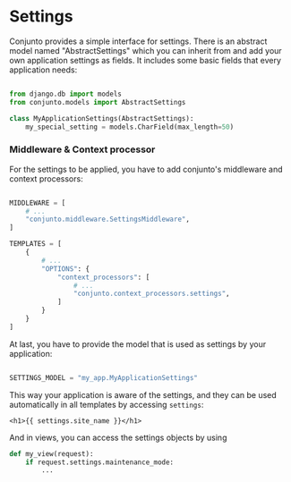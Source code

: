 # Settings


Conjunto provides a simple interface for settings. There is an abstract model named "AbstractSettings" which you can inherit from and add your own application settings as fields. It includes some basic fields that every application needs:



```python

from django.db import models
from conjunto.models import AbstractSettings

class MyApplicationSettings(AbstractSettings):
    my_special_setting = models.CharField(max_length=50)
```

### Middleware & Context processor

For the settings to be applied, you have to add conjunto's middleware and context processors:

```python

MIDDLEWARE = [
    # ...
    "conjunto.middleware.SettingsMiddleware",
]

TEMPLATES = [
    {
        # ...
        "OPTIONS": {
            "context_processors": [
                # ...
                "conjunto.context_processors.settings",
            ]
        }
    }
]
```


At last, you have to provide the model that is used as settings by your application:

```python

SETTINGS_MODEL = "my_app.MyApplicationSettings"
```

This way your application is aware of the settings, and they can be used automatically in all templates by accessing `settings`:

```django
<h1>{{ settings.site_name }}</h1>
```

And in views, you can access the settings objects by using

```python
def my_view(request):
    if request.settings.maintenance_mode:
        ...
```